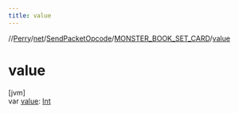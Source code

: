 ```yaml
---
title: value
---
```

//[Perry](../../../../index.html)/[net](../../index.html)/[SendPacketOpcode](../index.html)/[MONSTER_BOOK_SET_CARD](index.html)/[value](value.html)



# value



[jvm]\
var [value](value.html): [Int](https://kotlinlang.org/api/latest/jvm/stdlib/kotlin/-int/index.html)





